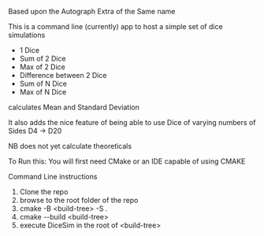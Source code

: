 Based upon the Autograph Extra of the Same name 

This is a command line (currently) app to host a simple set of dice simulations 

- 1 Dice 
- Sum of 2 Dice
- Max of 2 Dice
- Difference between 2 Dice
- Sum of N Dice
- Max of N Dice

calculates Mean and Standard Deviation 

It also adds the nice feature of being able to use Dice of varying numbers of Sides D4 -> D20 

NB does not yet calculate theoreticals

To Run this:
You will first need CMake or an IDE capable of using CMAKE 

Command Line instructions 

1) Clone the repo
2) browse to the root folder of the repo
3) cmake -B \<build-tree\> -S .
4) cmake --build \<build-tree\>
5) execute DiceSim in the root of \<build-tree\>

